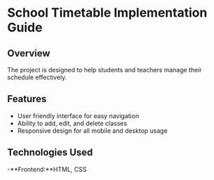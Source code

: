 # School Timetable Implementation Guide

## Overview
The project is designed to help students and teachers manage their schedule effectively.

## Features
- User friendly interface for easy navigation
- Ability to add, edit, and delete classes
- Responsive design for all mobile and desktop usage

## Technologies Used
-**Frontend:**HTML, CSS
